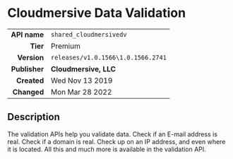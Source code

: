 # Cloudmersive Data Validation
| | |
|-:|-|
|**API name**|`shared_cloudmersivedv`|
|**Tier**|Premium|
|**Version**|`releases/v1.0.1566\1.0.1566.2741`|
|**Publisher**|**Cloudmersive, LLC**|
|**Created**|Wed Nov 13 2019|
|**Changed**|Mon Mar 28 2022|

## Description
The validation APIs help you validate data. Check if an E-mail address is real. Check if a domain is real. Check up on an IP address, and even where it is located. All this and much more is available in the validation API.
